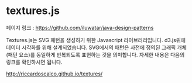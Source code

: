 # textures.js

페이지 링크 : https://github.com/iluwatar/java-design-patterns


Textures.js는 SVG 패턴을 생성하기 위한 Javascript 라이브러리입니다. d3.js위에 데이터 시각화를 위해 설계되었습니다.
SVG에서의 패턴은 사전에 정의된 그래픽 개체(패턴 요소)를 동일하게 반복되도록 표현하는 것을 의미합니다. 
자세한 내용은 다음의 링크를 확인하시면 됩니다.

http://riccardoscalco.github.io/textures/
